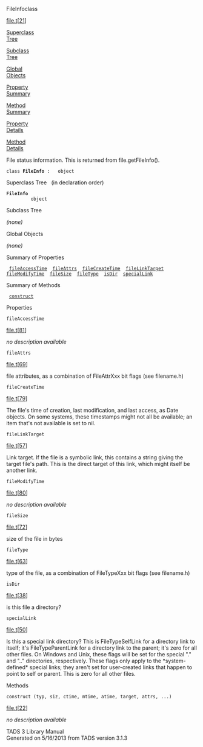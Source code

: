 <span class="title">FileInfo</span><span class="type">class</span>

[file.t](../file/file.t.html)\[[21](../source/file.t.html#21)\]

[Superclass  
Tree](#_SuperClassTree_)

[Subclass  
Tree](#_SubClassTree_)

[Global  
Objects](#_ObjectSummary_)

[Property  
Summary](#_PropSummary_)

[Method  
Summary](#_MethodSummary_)

[Property  
Details](#_Properties_)

[Method  
Details](#_Methods_)

<div class="fdesc">

File status information. This is returned from file.getFileInfo().

`class `**`FileInfo`**` :   object`

</div>

<span id="_SuperClassTree_"></span>

<div class="mjhd">

<span class="hdln">Superclass Tree</span>   (in declaration order)

</div>

**`FileInfo`**  
`         object`  
<span id="_SubClassTree_"></span>

<div class="mjhd">

<span class="hdln">Subclass Tree</span>  

</div>

*(none)* <span id="_ObjectSummary_"></span>

<div class="mjhd">

<span class="hdln">Global Objects</span>  

</div>

*(none)* <span id="_PropSummary_"></span>

<div class="mjhd">

<span class="hdln">Summary of Properties</span>  

</div>

` `[`fileAccessTime`](#fileAccessTime)`  `[`fileAttrs`](#fileAttrs)`  `[`fileCreateTime`](#fileCreateTime)`  `[`fileLinkTarget`](#fileLinkTarget)`  `[`fileModifyTime`](#fileModifyTime)`  `[`fileSize`](#fileSize)`  `[`fileType`](#fileType)`  `[`isDir`](#isDir)`  `[`specialLink`](#specialLink)`  `

<span id="_MethodSummary_"></span>

<div class="mjhd">

<span class="hdln">Summary of Methods</span>  

</div>

` `[`construct`](#construct)`  `

<span id="_Properties_"></span>

<div class="mjhd">

<span class="hdln">Properties</span>  

</div>

<span id="fileAccessTime"></span>

`fileAccessTime`

[file.t](../file/file.t.html)\[[81](../source/file.t.html#81)\]

<div class="desc">

*no description available*

</div>

<span id="fileAttrs"></span>

`fileAttrs`

[file.t](../file/file.t.html)\[[69](../source/file.t.html#69)\]

<div class="desc">

file attributes, as a combination of FileAttrXxx bit flags (see
filename.h)

</div>

<span id="fileCreateTime"></span>

`fileCreateTime`

[file.t](../file/file.t.html)\[[79](../source/file.t.html#79)\]

<div class="desc">

The file's time of creation, last modification, and last access, as Date
objects. On some systems, these timestamps might not all be available;
an item that's not available is set to nil.

</div>

<span id="fileLinkTarget"></span>

`fileLinkTarget`

[file.t](../file/file.t.html)\[[57](../source/file.t.html#57)\]

<div class="desc">

Link target. If the file is a symbolic link, this contains a string
giving the target file's path. This is the direct target of this link,
which might itself be another link.

</div>

<span id="fileModifyTime"></span>

`fileModifyTime`

[file.t](../file/file.t.html)\[[80](../source/file.t.html#80)\]

<div class="desc">

*no description available*

</div>

<span id="fileSize"></span>

`fileSize`

[file.t](../file/file.t.html)\[[72](../source/file.t.html#72)\]

<div class="desc">

size of the file in bytes

</div>

<span id="fileType"></span>

`fileType`

[file.t](../file/file.t.html)\[[63](../source/file.t.html#63)\]

<div class="desc">

type of the file, as a combination of FileTypeXxx bit flags (see
filename.h)

</div>

<span id="isDir"></span>

`isDir`

[file.t](../file/file.t.html)\[[38](../source/file.t.html#38)\]

<div class="desc">

is this file a directory?

</div>

<span id="specialLink"></span>

`specialLink`

[file.t](../file/file.t.html)\[[50](../source/file.t.html#50)\]

<div class="desc">

Is this a special link directory? This is FileTypeSelfLink for a
directory link to itself; it's FileTypeParentLink for a directory link
to the parent; it's zero for all other files. On Windows and Unix, these
flags will be set for the special "." and ".." directories,
respectively. These flags only apply to the \*system-defined\* special
links; they aren't set for user-created links that happen to point to
self or parent. This is zero for all other files.

</div>

<span id="_Methods_"></span>

<div class="mjhd">

<span class="hdln">Methods</span>  

</div>

<span id="construct"></span>

`construct (typ, siz, ctime, mtime, atime, target, attrs, ...)`

[file.t](../file/file.t.html)\[[22](../source/file.t.html#22)\]

<div class="desc">

*no description available*

</div>

<div class="ftr">

TADS 3 Library Manual  
Generated on 5/16/2013 from TADS version 3.1.3

</div>
